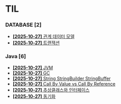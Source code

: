 # TIL
 
### DATABASE [2]
- [**[2025-10-27]**  관계 데이터 모델](https://github.com/A-lass/TIL/blob/main/DATABASE/관계_데이터_모델.md)
- [**[2025-10-27]**  트랜잭션](https://github.com/A-lass/TIL/blob/main/DATABASE/트랜잭션.md)
### Java [6]
- [**[2025-10-27]**  JVM](https://github.com/A-lass/TIL/blob/main/Java/JVM.md)
- [**[2025-10-27]**  GC](https://github.com/A-lass/TIL/blob/main/Java/GC.md)
- [**[2025-10-27]**  String StringBuilder StringBuffer](https://github.com/A-lass/TIL/blob/main/Java/String_StringBuilder_StringBuffer.md)
- [**[2025-10-27]**  Call By Value vs Call By Reference](https://github.com/A-lass/TIL/blob/main/Java/Call_By_Value_vs_Call_By_Reference.md)
- [**[2025-10-27]**  추상클래스와 인터페이스](https://github.com/A-lass/TIL/blob/main/Java/추상클래스와_인터페이스.md)
- [**[2025-10-27]**  동기화](https://github.com/A-lass/TIL/blob/main/Java/동기화.md)
